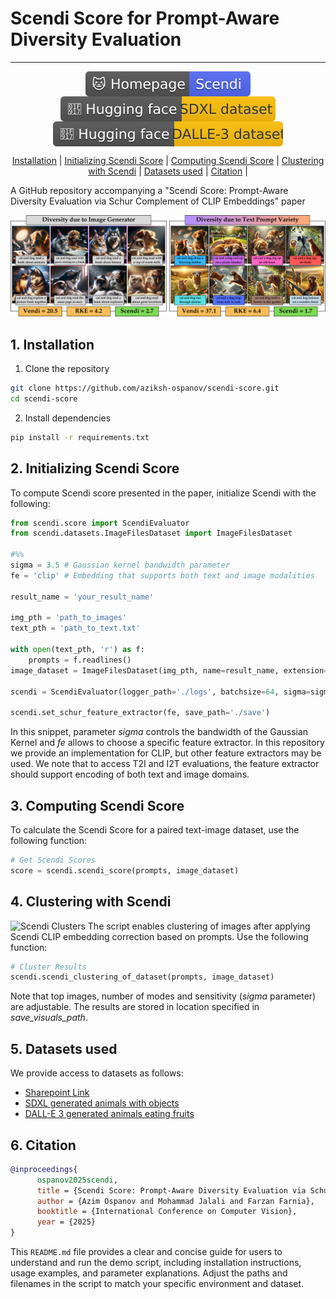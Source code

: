 # Scendi Score for Prompt-Aware Diversity Evaluation

<hr>
<div align="center" style="line-height: 1;">
  <a href="https://aziksh-ospanov.github.io/Scendi/" target="_blank" style="margin: 2px;">
    <img alt="Homepage" src="images/logo.svg" style="display: inline-block; vertical-align: middle;"/>
  </a>
  <a href="https://huggingface.co/datasets/aziksh/animals_with_objects_sdxl" target="_blank" style="margin: 2px;">
    <img alt="Hugging Face" src="images/hf_logo_1.svg" style="display: inline-block; vertical-align: middle;"/>
  </a>
  <a href="https://huggingface.co/datasets/aziksh/animals_with_fruits_dalle3" target="_blank" style="margin: 2px;">
    <img alt="Hugging Face" src="images/hf_logo_2.svg" style="display: inline-block; vertical-align: middle;"/>
  </a>
</div>

<p align="center">
  <a href="#1-installation">Installation</a> |
  <a href="#2-initializing-scendi-score">Initializing Scendi Score</a> |
  <a href="#3-computing-scendi-score">Computing Scendi Score</a> |
  <a href="#4-clustering-with-scendi">Clustering with Scendi</a> |
  <a href="#5-datasets-used">Datasets used</a> |
  <a href="#6-citation">Citation</a> |
</p>


A GitHub repository accompanying a "Scendi Score: Prompt-Aware Diversity Evaluation via Schur Complement of CLIP Embeddings" paper

![Scendi Score](images/intro_image.png)

## 1. Installation
1. Clone the repository
```sh
git clone https://github.com/aziksh-ospanov/scendi-score.git
cd scendi-score
```
2. Install dependencies
```sh
pip install -r requirements.txt
```

## 2. Initializing Scendi Score
To compute Scendi score presented in the paper, initialize Scendi with the following:
```python
from scendi.score import ScendiEvaluator
from scendi.datasets.ImageFilesDataset import ImageFilesDataset

#%%
sigma = 3.5 # Gaussian kernel bandwidth parameter
fe = 'clip' # Embedding that supports both text and image modalities 

result_name = 'your_result_name'

img_pth = 'path_to_images'
text_pth = 'path_to_text.txt'

with open(text_pth, 'r') as f:
    prompts = f.readlines()
image_dataset = ImageFilesDataset(img_pth, name=result_name, extension='png')

scendi = ScendiEvaluator(logger_path='./logs', batchsize=64, sigma=sigma, num_samples=num_samples, result_name=result_name, rff_dim=2500, save_visuals_path=f'visuals_{result_name}')

scendi.set_schur_feature_extractor(fe, save_path='./save')  
```
In this snippet, parameter _sigma_ controls the bandwidth of the Gaussian Kernel and _fe_ allows to choose a specific feature extractor. In this repository we provide an implementation for CLIP, but other feature extractors may be used. We note that to access T2I and I2T evaluations, the feature extractor should support encoding of both text and image domains. 

## 3. Computing Scendi Score
To calculate the Scendi Score for a paired text-image dataset, use the following function:
```python
# Get Scendi Scores
score = scendi.scendi_score(prompts, image_dataset)
```

## 4. Clustering with Scendi
![Scendi Clusters](images/clip_clustering.png)
The script enables clustering of images after applying Scendi CLIP embedding correction based on prompts. Use the following function:
```python
# Cluster Results
scendi.scendi_clustering_of_dataset(prompts, image_dataset)
```
Note that top images, number of modes and sensitivity (_sigma_ parameter) are adjustable. The results are stored in location specified in _save_visuals_path_.

## 5. Datasets used
We provide access to datasets as follows:
- [Sharepoint Link](https://mycuhk-my.sharepoint.com/:f:/g/personal/1155133928_link_cuhk_edu_hk/EqRyXvuRjURIltCtoVK1T7kBWvKXasvbhxOyg7qCFZwQgg?e=L751H5)
- [SDXL generated animals with objects](https://huggingface.co/datasets/aziksh/animals_with_objects_sdxl)
- [DALL-E 3 generated animals eating fruits](https://huggingface.co/datasets/aziksh/animals_with_fruits_dalle3)

## 6. Citation
```bib
@inproceedings{
      ospanov2025scendi,
      title = {Scendi Score: Prompt-Aware Diversity Evaluation via Schur Complement of CLIP Embeddings},
      author = {Azim Ospanov and Mohammad Jalali and Farzan Farnia},
      booktitle = {International Conference on Computer Vision},
      year = {2025}
}
```

This `README.md` file provides a clear and concise guide for users to understand and run the demo script, including installation instructions, usage examples, and parameter explanations. Adjust the paths and filenames in the script to match your specific environment and dataset.












